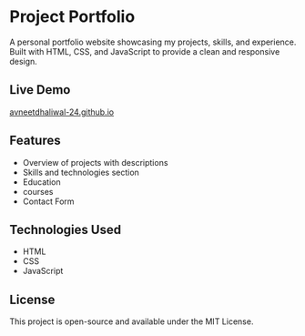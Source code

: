 # Project Portfolio  
A personal portfolio website showcasing my projects, skills, and experience. Built with HTML, CSS, and JavaScript to provide a clean and responsive design. 

## Live Demo  
[avneetdhaliwal-24.github.io ](https://avneetdhaliwal-24.github.io)

## Features  
- Overview of projects with descriptions  
- Skills and technologies section  
- Education
- courses
- Contact Form  

## Technologies Used  
- HTML  
- CSS  
- JavaScript  

## License  
This project is open-source and available under the MIT License.  
